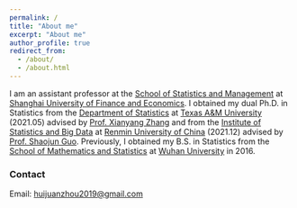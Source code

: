 ```yaml
---
permalink: /
title: "About me"
excerpt: "About me"
author_profile: true
redirect_from: 
  - /about/
  - /about.html
---
```


I am an assistant professor at the [School of Statistics and Management](https://ssm.sufe.edu.cn) at [Shanghai University of Finance and Economics](https://www.sufe.edu.cn). I obtained my dual Ph.D. in Statistics from the [Department of Statistics](https://stat.tamu.edu/) at [Texas A&M University](https://www.tamu.edu/) (2021.05) advised by [Prof. Xianyang Zhang](https://stat.tamu.edu/~zhangxiany/) and from the [Institute of Statistics and Big Data](http://isbd.ruc.edu.cn/) at [Renmin University of China](https://www.ruc.edu.cn/en) (2021.12) advised by [Prof. Shaojun Guo](https://sites.google.com/site/guoshaojun20170709/). Previously, I obtained my B.S. in Statistics from the [School of Mathematics and Statistics](http://maths.whu.edu.cn/Englishversion/index.htm) at [Wuhan University](https://en.whu.edu.cn/) in 2016.

### Contact
Email: huijuanzhou2019@gmail.com

